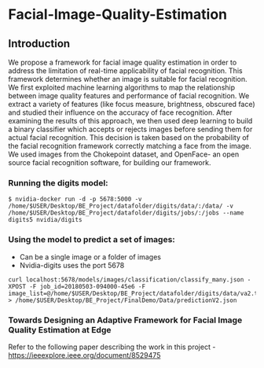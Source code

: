 # Facial-Image-Quality-Estimation

## Introduction
We propose a framework for facial image quality estimation in order to address the limitation of real-time applicability of facial recognition. This framework determines whether an image is suitable for facial recognition. We first exploited machine learning algorithms to map the relationship between image quality features and performance of facial recognition. We extract a variety of features (like focus measure, brightness, obscured face) and studied their influence on the accuracy of face recognition. After examining the results of this approach, we then used deep learning to build a binary classifier which accepts or rejects images before sending them for actual facial recognition. This decision is taken based on the probability of the facial recognition framework correctly matching a face from the image. We used images from the Chokepoint dataset, and OpenFace- an open source facial recognition software, for building our framework.

### Running the digits model: 

```
$ nvidia-docker run -d -p 5678:5000 -v /home/$USER/Desktop/BE_Project/datafolder/digits/data/:/data/ -v /home/$USER/Desktop/BE_Project/datafolder/digits/jobs/:/jobs --name digits5 nvidia/digits
```

### Using the model to predict a set of images:
- Can be a single image or a folder of images 
- Nvidia-digits uses the port 5678 
```
curl localhost:5678/models/images/classification/classify_many.json -XPOST -F job_id=20180503-094000-45e6 -F image_list=@/home/$USER/Desktop/BE_Project/datafolder/digits/data/va2.txt > /home/$USER/Desktop/BE_Project/FinalDemo/Data/predictionV2.json
```


### Towards Designing an Adaptive Framework for Facial Image Quality Estimation at Edge
Refer to the following paper describing the work in this project - 
https://ieeexplore.ieee.org/document/8529475

